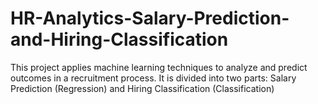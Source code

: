 # HR-Analytics-Salary-Prediction-and-Hiring-Classification
This project applies machine learning techniques to analyze and predict outcomes in a recruitment process. It is divided into two parts: Salary Prediction (Regression) and Hiring Classification (Classification)
